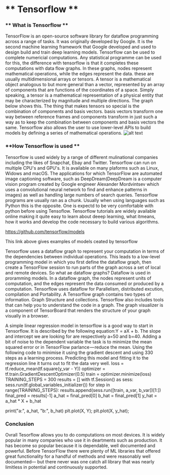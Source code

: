 #  ** Tensorflow **
### ** What is Tensorflow **
TensorFlow is an open-source software library for dataflow programming across a range of tasks. It was originally developed by Google. It is the second machine learning framework that Google developed and used to design build and train deep learning models. Tensorflow can be used to complete numericial computations. Any statistical programme can be used for this, the difference with tensorflow is that it completes these computations with data flow graphs. In these graphs, nodes represent mathematical operations, while the edges represent the data. these are usually multidimensional arrays or tensors. A tensor is a  mathematical object analogous to but more general than a vector, represented by an array of components that are functions of the coordinates of a space. Simply speaking, a tensor is a mathematical representation of a physical entity that may be characterized by magnitude and multiple directions. The graph below shows this. The thing that makes tensors so special is the combination of components and basis vectors. basis vectors transform one way between reference frames and components transform in just such a way as to keep the combination between components and basis vectors the same. Tensorflow also allows the user to use lower-level APIs to build models by defining a series of mathematical operations. 
![alt text](https://s3-ap-south-1.amazonaws.com/av-blog-media/wp-content/uploads/2017/03/29102900/Image1-768x691.png)

### **How Tensorflow is used **
Tensorflow is used widely by a range of different mulinational companies including the likes of Snapchat, Ebay and Twitter. Tensorflow can run on multiple CPU's and GPU's. It is available on many plaforms such as Linux, Widows and macOS. The applications for which TensorFlow are automated image captioning software, such as DeepDream(DeepDream is a computer vision program created by Google engineer Alexander Mordvintsev which uses a convolutional neural network to find and enhance patterns in images) as well as handling large numbers of search queries. 
Tensorflow programs are usually ran as a chunk. Usually when using languages such as Python this is the opposite. One is expectd to be very comfortable with python before using Tensoflow. Tensorflow tutorials are widely available online making it quite easy to learn about deeep learning, what itmeans, how it works and develop the code necessary to build various algorithms.

 https://github.com/tensorflow/models

This link above gives examples of models ceated by tensorflow 

Tensorflow uses a dataflow graph to represent your computation in terms of the dependencies between individual operations. This leads to a low-level programming model in which you first define the dataflow graph, then create a TensorFlow session to run parts of the graph across a set of local and remote devices. So what ae dataflow graphs? Dataflow is used in proramming models.  In a dataflow graph, the nodes represent units of computation, and the edges represent the data consumed or produced by a computation. Tensorflow uses dataflow for Parallelism, distributed excution, compilation and Portability. A Tensorflow graph contains two types of information. Graph Structure and collections. Tensorflow also includes tools that can help you to understand the code in a graph.  The graph visualizer is a component of TensorBoard that renders the structure of your graph visually in a browser. 

A simple linear regression model in tensorflow is a good way to start in Tensorflow. It is described by the following equation:Y = aX + b. The slope and intercept we are looking for are respectively a=50 and b=40. Adding a bit of noise to the dependent variable the task is to minimize the mean squared error or in TensorFlow parlance — reduce the mean. Using the following code to minimise it using the gradient descent and using 330 steps as a learning process. Predicting this model and fitting it to the regression line it turns out to fit the data very well.
loss = tf.reduce_mean(tf.square(y_var - Y))
optimizer = tf.train.GradientDescentOptimizer(0.5)
train = optimizer.minimize(loss)
TRAINING_STEPS = 300
results = []
with tf.Session() as sess:
    sess.run(tf.global_variables_initializer())
    for step in range(TRAINING_STEPS):
        results.append(sess.run([train, a_var, b_var])[1:])
final_pred = results[-1]
a_hat = final_pred[0]
b_hat = final_pred[1]
y_hat = a_hat * X + b_hat

print("a:", a_hat, "b:", b_hat)
plt.plot(X, Y);
plt.plot(X, y_hat);

### **Conclusion**
Ovrall Tesorflow allows you to do computations on most devices. It is widely popular in many companies who use it in deartments such as production. It has become so popular because it is dependable, well documented and powerful. Before TensorFlow there were plenty of ML libraries that offered great functionality for a handful of methods and were reasonably well documented— but there never was one catch all library that was nearly limitless in potential and continuously supported. 










